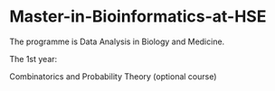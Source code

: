 # Master-in-Bioinformatics-at-HSE

The programme is Data Analysis in Biology and Medicine.

The 1st year:

Combinatorics and Probability Theory (optional course) 
